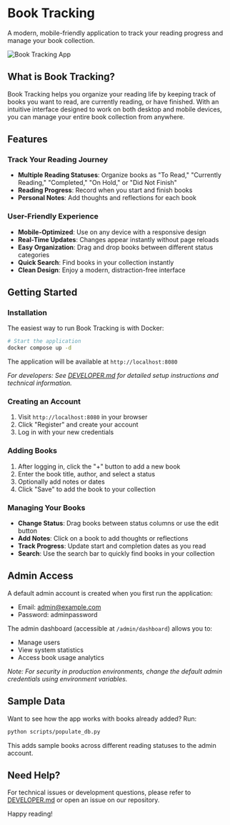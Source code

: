 # Book Tracking

A modern, mobile-friendly application to track your reading progress and manage your book collection.

![Book Tracking App](https://via.placeholder.com/800x400?text=Book+Tracking+App)

## What is Book Tracking?

Book Tracking helps you organize your reading life by keeping track of books you want to read, are currently reading, or have finished. With an intuitive interface designed to work on both desktop and mobile devices, you can manage your entire book collection from anywhere.

## Features

### Track Your Reading Journey
- **Multiple Reading Statuses**: Organize books as "To Read," "Currently Reading," "Completed," "On Hold," or "Did Not Finish"
- **Reading Progress**: Record when you start and finish books
- **Personal Notes**: Add thoughts and reflections for each book

### User-Friendly Experience
- **Mobile-Optimized**: Use on any device with a responsive design
- **Real-Time Updates**: Changes appear instantly without page reloads
- **Easy Organization**: Drag and drop books between different status categories
- **Quick Search**: Find books in your collection instantly
- **Clean Design**: Enjoy a modern, distraction-free interface

## Getting Started

### Installation

The easiest way to run Book Tracking is with Docker:

```bash
# Start the application
docker compose up -d
```

The application will be available at `http://localhost:8080`

*For developers: See [DEVELOPER.md](DEVELOPER.md) for detailed setup instructions and technical information.*

### Creating an Account

1. Visit `http://localhost:8080` in your browser
2. Click "Register" and create your account
3. Log in with your new credentials

### Adding Books

1. After logging in, click the "+" button to add a new book
2. Enter the book title, author, and select a status
3. Optionally add notes or dates
4. Click "Save" to add the book to your collection

### Managing Your Books

- **Change Status**: Drag books between status columns or use the edit button
- **Add Notes**: Click on a book to add thoughts or reflections
- **Track Progress**: Update start and completion dates as you read
- **Search**: Use the search bar to quickly find books in your collection

## Admin Access

A default admin account is created when you first run the application:
- Email: admin@example.com
- Password: adminpassword

The admin dashboard (accessible at `/admin/dashboard`) allows you to:
- Manage users
- View system statistics
- Access book usage analytics

*Note: For security in production environments, change the default admin credentials using environment variables.*

## Sample Data

Want to see how the app works with books already added? Run:

```bash
python scripts/populate_db.py
```

This adds sample books across different reading statuses to the admin account.

## Need Help?

For technical issues or development questions, please refer to [DEVELOPER.md](DEVELOPER.md) or open an issue on our repository.

Happy reading!
